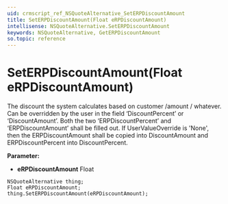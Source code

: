 ```yaml
---
uid: crmscript_ref_NSQuoteAlternative_SetERPDiscountAmount
title: SetERPDiscountAmount(Float eRPDiscountAmount)
intellisense: NSQuoteAlternative.SetERPDiscountAmount
keywords: NSQuoteAlternative, GetERPDiscountAmount
so.topic: reference
---
```


# SetERPDiscountAmount(Float eRPDiscountAmount)

The discount the system calculates based on customer /amount / whatever. Can be overridden by the user in the field ‘DiscountPercent’ or ‘DiscountAmount’. Both the two ‘ERPDiscountPercent’ and ‘ERPDiscountAmount’ shall be filled out. If UserValueOverride is 'None', then the ERPDiscountAmount shall be copied into DiscountAmount and ERPDiscountPercent into DiscountPercent.

**Parameter:** 
* **eRPDiscountAmount** Float

```crmscript
NSQuoteAlternative thing;
Float eRPDiscountAmount;
thing.SetERPDiscountAmount(eRPDiscountAmount);
```

